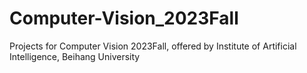 # Computer-Vision_2023Fall
Projects for Computer Vision 2023Fall, offered by Institute of Artificial Intelligence, Beihang University
